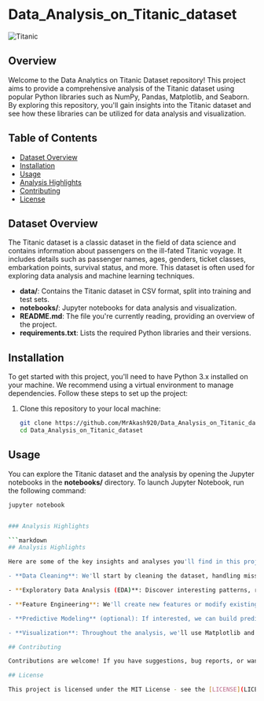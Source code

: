# Data_Analysis_on_Titanic_dataset
![Titanic](https://upload.wikimedia.org/wikipedia/commons/thumb/f/fd/RMS_Titanic_3.jpg/800px-RMS_Titanic_3.jpg)

## Overview

Welcome to the Data Analytics on Titanic Dataset repository! This project aims to provide a comprehensive analysis of the Titanic dataset using popular Python libraries such as NumPy, Pandas, Matplotlib, and Seaborn. By exploring this repository, you'll gain insights into the Titanic dataset and see how these libraries can be utilized for data analysis and visualization.

## Table of Contents

- [Dataset Overview](#dataset-overview)
- [Installation](#installation)
- [Usage](#usage)
- [Analysis Highlights](#analysis-highlights)
- [Contributing](#contributing)
- [License](#license)

## Dataset Overview

The Titanic dataset is a classic dataset in the field of data science and contains information about passengers on the ill-fated Titanic voyage. It includes details such as passenger names, ages, genders, ticket classes, embarkation points, survival status, and more. This dataset is often used for exploring data analysis and machine learning techniques.

- **data/**: Contains the Titanic dataset in CSV format, split into training and test sets.
- **notebooks/**: Jupyter notebooks for data analysis and visualization.
- **README.md**: The file you're currently reading, providing an overview of the project.
- **requirements.txt**: Lists the required Python libraries and their versions.

## Installation

To get started with this project, you'll need to have Python 3.x installed on your machine. We recommend using a virtual environment to manage dependencies. Follow these steps to set up the project:

1. Clone this repository to your local machine:

   ```bash
   git clone https://github.com/MrAkash920/Data_Analysis_on_Titanic_dataset.git
   cd Data_Analysis_on_Titanic_dataset

## Usage

You can explore the Titanic dataset and the analysis by opening the Jupyter notebooks in the **notebooks/** directory. To launch Jupyter Notebook, run the following command:

```bash
jupyter notebook


### Analysis Highlights

```markdown
## Analysis Highlights

Here are some of the key insights and analyses you'll find in this project:

- **Data Cleaning**: We'll start by cleaning the dataset, handling missing values, and ensuring data integrity.

- **Exploratory Data Analysis (EDA)**: Discover interesting patterns, relationships, and visualizations about the passengers, their demographics, and survival rates.

- **Feature Engineering**: We'll create new features or modify existing ones to improve the predictive power of our analysis.

- **Predictive Modeling** (optional): If interested, we can build predictive models to predict passenger survival using machine learning techniques.

- **Visualization**: Throughout the analysis, we'll use Matplotlib and Seaborn to create visually appealing plots and charts to communicate our findings effectively.

## Contributing

Contributions are welcome! If you have suggestions, bug reports, or want to add new features, please open an issue or submit a pull request.

## License

This project is licensed under the MIT License - see the [LICENSE](LICENSE) file for details.
